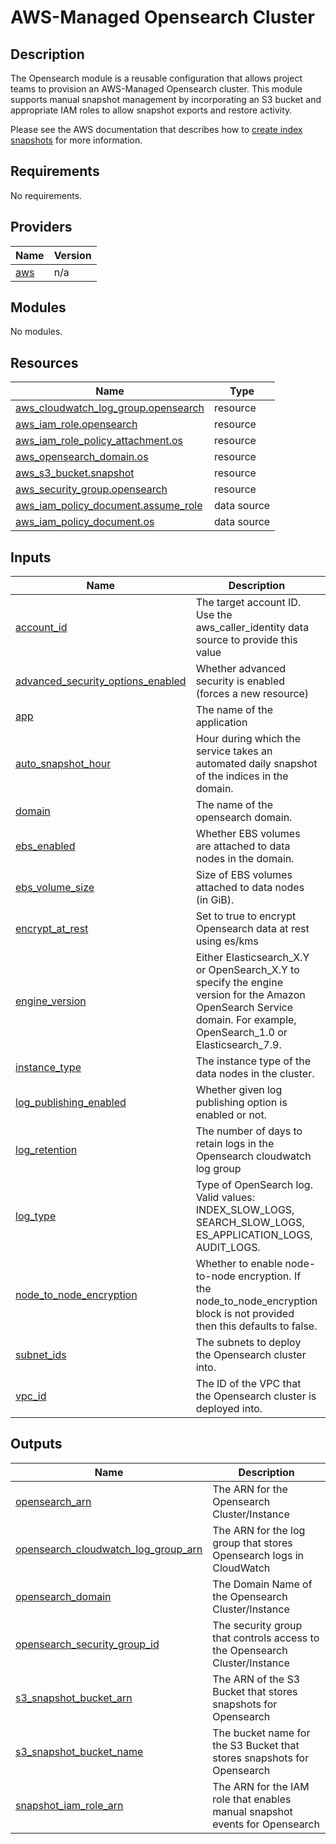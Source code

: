 # AWS-Managed Opensearch Cluster

## Description

The Opensearch module is a reusable configuration that allows project teams to provision an AWS-Managed Opensearch cluster. This module supports manual snapshot management by incorporating an S3 bucket and appropriate IAM roles to allow snapshot exports and restore activity. 

Please see the AWS documentation that describes how to [create index snapshots](https://docs.aws.amazon.com/opensearch-service/latest/developerguide/managedomains-snapshots.html) for more information.

<!-- BEGIN_TF_DOCS -->
## Requirements

No requirements.

## Providers

| Name | Version |
|------|---------|
| <a name="provider_aws"></a> [aws](#provider\_aws) | n/a |

## Modules

No modules.

## Resources

| Name | Type |
|------|------|
| [aws_cloudwatch_log_group.opensearch](https://registry.terraform.io/providers/hashicorp/aws/latest/docs/resources/cloudwatch_log_group) | resource |
| [aws_iam_role.opensearch](https://registry.terraform.io/providers/hashicorp/aws/latest/docs/resources/iam_role) | resource |
| [aws_iam_role_policy_attachment.os](https://registry.terraform.io/providers/hashicorp/aws/latest/docs/resources/iam_role_policy_attachment) | resource |
| [aws_opensearch_domain.os](https://registry.terraform.io/providers/hashicorp/aws/latest/docs/resources/opensearch_domain) | resource |
| [aws_s3_bucket.snapshot](https://registry.terraform.io/providers/hashicorp/aws/latest/docs/resources/s3_bucket) | resource |
| [aws_security_group.opensearch](https://registry.terraform.io/providers/hashicorp/aws/latest/docs/resources/security_group) | resource |
| [aws_iam_policy_document.assume_role](https://registry.terraform.io/providers/hashicorp/aws/latest/docs/data-sources/iam_policy_document) | data source |
| [aws_iam_policy_document.os](https://registry.terraform.io/providers/hashicorp/aws/latest/docs/data-sources/iam_policy_document) | data source |

## Inputs

| Name | Description | Type | Default | Required |
|------|-------------|------|---------|:--------:|
| <a name="input_account_id"></a> [account\_id](#input\_account\_id) | The target account ID. Use the aws\_caller\_identity data source to provide this value | `string` | n/a | yes |
| <a name="input_advanced_security_options_enabled"></a> [advanced\_security\_options\_enabled](#input\_advanced\_security\_options\_enabled) | Whether advanced security is enabled (forces a new resource) | `bool` | n/a | yes |
| <a name="input_app"></a> [app](#input\_app) | The name of the application | `string` | n/a | yes |
| <a name="input_auto_snapshot_hour"></a> [auto\_snapshot\_hour](#input\_auto\_snapshot\_hour) | Hour during which the service takes an automated daily snapshot of the indices in the domain. | `number` | `23` | no |
| <a name="input_domain"></a> [domain](#input\_domain) | The name of the opensearch domain. | `string` | n/a | yes |
| <a name="input_ebs_enabled"></a> [ebs\_enabled](#input\_ebs\_enabled) | Whether EBS volumes are attached to data nodes in the domain. | `bool` | n/a | yes |
| <a name="input_ebs_volume_size"></a> [ebs\_volume\_size](#input\_ebs\_volume\_size) | Size of EBS volumes attached to data nodes (in GiB). | `number` | n/a | yes |
| <a name="input_encrypt_at_rest"></a> [encrypt\_at\_rest](#input\_encrypt\_at\_rest) | Set to true to encrypt Opensearch data at rest using es/kms | `bool` | n/a | yes |
| <a name="input_engine_version"></a> [engine\_version](#input\_engine\_version) | Either Elasticsearch\_X.Y or OpenSearch\_X.Y to specify the engine version for the Amazon OpenSearch Service domain. For example, OpenSearch\_1.0 or Elasticsearch\_7.9. | `string` | n/a | yes |
| <a name="input_instance_type"></a> [instance\_type](#input\_instance\_type) | The instance type of the data nodes in the cluster. | `string` | n/a | yes |
| <a name="input_log_publishing_enabled"></a> [log\_publishing\_enabled](#input\_log\_publishing\_enabled) | Whether given log publishing option is enabled or not. | `bool` | n/a | yes |
| <a name="input_log_retention"></a> [log\_retention](#input\_log\_retention) | The number of days to retain logs in the Opensearch cloudwatch log group | `number` | n/a | yes |
| <a name="input_log_type"></a> [log\_type](#input\_log\_type) | Type of OpenSearch log. Valid values: INDEX\_SLOW\_LOGS, SEARCH\_SLOW\_LOGS, ES\_APPLICATION\_LOGS, AUDIT\_LOGS. | `string` | n/a | yes |
| <a name="input_node_to_node_encryption"></a> [node\_to\_node\_encryption](#input\_node\_to\_node\_encryption) | Whether to enable node-to-node encryption. If the node\_to\_node\_encryption block is not provided then this defaults to false. | `bool` | n/a | yes |
| <a name="input_subnet_ids"></a> [subnet\_ids](#input\_subnet\_ids) | The subnets to deploy the Opensearch cluster into. | `list` | n/a | yes |
| <a name="input_vpc_id"></a> [vpc\_id](#input\_vpc\_id) | The ID of the VPC that the Opensearch cluster is deployed into. | `string` | n/a | yes |

## Outputs

| Name | Description |
|------|-------------|
| <a name="output_opensearch_arn"></a> [opensearch\_arn](#output\_opensearch\_arn) | The ARN for the Opensearch Cluster/Instance |
| <a name="output_opensearch_cloudwatch_log_group_arn"></a> [opensearch\_cloudwatch\_log\_group\_arn](#output\_opensearch\_cloudwatch\_log\_group\_arn) | The ARN for the log group that stores Opensearch logs in CloudWatch |
| <a name="output_opensearch_domain"></a> [opensearch\_domain](#output\_opensearch\_domain) | The Domain Name of the Opensearch Cluster/Instance |
| <a name="output_opensearch_security_group_id"></a> [opensearch\_security\_group\_id](#output\_opensearch\_security\_group\_id) | The security group that controls access to the Opensearch Cluster/Instance |
| <a name="output_s3_snapshot_bucket_arn"></a> [s3\_snapshot\_bucket\_arn](#output\_s3\_snapshot\_bucket\_arn) | The ARN of the S3 Bucket that stores snapshots for Opensearch |
| <a name="output_s3_snapshot_bucket_name"></a> [s3\_snapshot\_bucket\_name](#output\_s3\_snapshot\_bucket\_name) | The bucket name for the S3 Bucket that stores snapshots for Opensearch |
| <a name="output_snapshot_iam_role_arn"></a> [snapshot\_iam\_role\_arn](#output\_snapshot\_iam\_role\_arn) | The ARN for the IAM role that enables manual snapshot events for Opensearch |
<!-- END_TF_DOCS -->